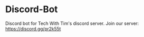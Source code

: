 # Discord-Bot
Discord bot for Tech With Tim's discord server. Join our server: https://discord.gg/pr2k55t 
